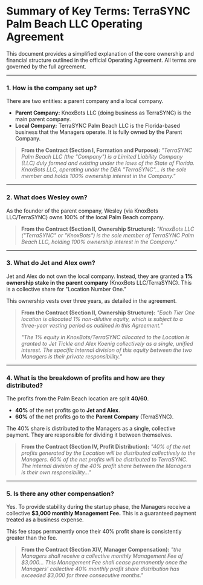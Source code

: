 # Summary of Key Terms: TerraSYNC Palm Beach LLC Operating Agreement

This document provides a simplified explanation of the core ownership and financial structure outlined in the official Operating Agreement. All terms are governed by the full agreement.

---

### 1. How is the company set up?

There are two entities: a parent company and a local company.

*   **Parent Company:** KnoxBots LLC (doing business as TerraSYNC) is the main parent company.
*   **Local Company:** TerraSYNC Palm Beach LLC is the Florida-based business that the Managers operate. It is fully owned by the Parent Company.

> **From the Contract (Section I, Formation and Purpose):**
> *"TerraSYNC Palm Beach LLC (the "Company") is a Limited Liability Company (LLC) duly formed and existing under the laws of the State of Florida. KnoxBots LLC, operating under the DBA "TerraSYNC"... is the sole member and holds 100% ownership interest in the Company."*

---

### 2. What does Wesley own?

As the founder of the parent company, Wesley (via KnoxBots LLC/TerraSYNC) owns 100% of the local Palm Beach company.

> **From the Contract (Section II, Ownership Structure):**
> *"KnoxBots LLC ("TerraSYNC" or "KnoxBots") is the sole member of TerraSYNC Palm Beach LLC, holding 100% ownership interest in the Company."*

---

### 3. What do Jet and Alex own?

Jet and Alex do not own the local company. Instead, they are granted a **1% ownership stake in the parent company** (KnoxBots LLC/TerraSYNC). This is a collective share for "Location Number One."

This ownership vests over three years, as detailed in the agreement.

> **From the Contract (Section II, Ownership Structure):**
> *"Each Tier One location is allocated 1% non-dilutive equity, which is subject to a three-year vesting period as outlined in this Agreement."*
>
> *"The 1% equity in KnoxBots/TerraSYNC allocated to the Location is granted to Jet Tickle and Alex Koenig collectively as a single, unified interest. The specific internal division of this equity between the two Managers is their private responsibility."*

---

### 4. What is the breakdown of profits and how are they distributed?

The profits from the Palm Beach location are split **40/60**.

*   **40%** of the net profits go to **Jet and Alex**.
*   **60%** of the net profits go to the **Parent Company** (TerraSYNC).

The 40% share is distributed to the Managers as a single, collective payment. They are responsible for dividing it between themselves.

> **From the Contract (Section IV, Profit Distribution):**
> *"40% of the net profits generated by the Location will be distributed collectively to the Managers. 60% of the net profits will be distributed to TerraSYNC. The internal division of the 40% profit share between the Managers is their own responsibility..."*

---

### 5. Is there any other compensation?

Yes. To provide stability during the startup phase, the Managers receive a collective **$3,000 monthly Management Fee.** This is a guaranteed payment treated as a business expense.

This fee stops permanently once their 40% profit share is consistently greater than the fee.

> **From the Contract (Section XIV, Manager Compensation):**
> *"the Managers shall receive a collective monthly Management Fee of $3,000... This Management Fee shall cease permanently once the Managers' collective 40% monthly profit share distribution has exceeded $3,000 for three consecutive months."* 